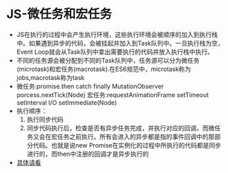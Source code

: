 # JS-微任务和宏任务
* JS在执行的过程中会产生执行环境，这些执行环境会被顺序的加入到执行栈中。如果遇到异步的代码，会被挂起并加入到Task队列中。一旦执行栈为空，Event Loop就会从Task队列中拿出需要执行的代码并放入执行栈中执行。  
* 不同的任务源会被分配到不同的Task队列中，任务源可以分为微任务(microtask)和宏任务(macrotask).在ES6规范中，microtask称为jobs,macrotask称为task  
* 微任务:promise.then catch finally MutationObserver porcess.nextTick(Node) 
  宏任务:requestAnimationFrame setTimeout setInterval I/O setImmediate(Node)
* 执行顺序：
  1. 执行同步代码
  2. 同步代码执行后，检查是否有异步任务完成，并执行对应的回调，而微任务又会在宏任务之前执行。所有会进入的异步都是指的事件回调中的那部分代码。也就是说new Promise在实例化的过程中所执行的代码都是同步进行的，而then中注册的回调才是异步执行的
* [具体请看](https://juejin.im/post/5b73d7a6518825610072b42b)
